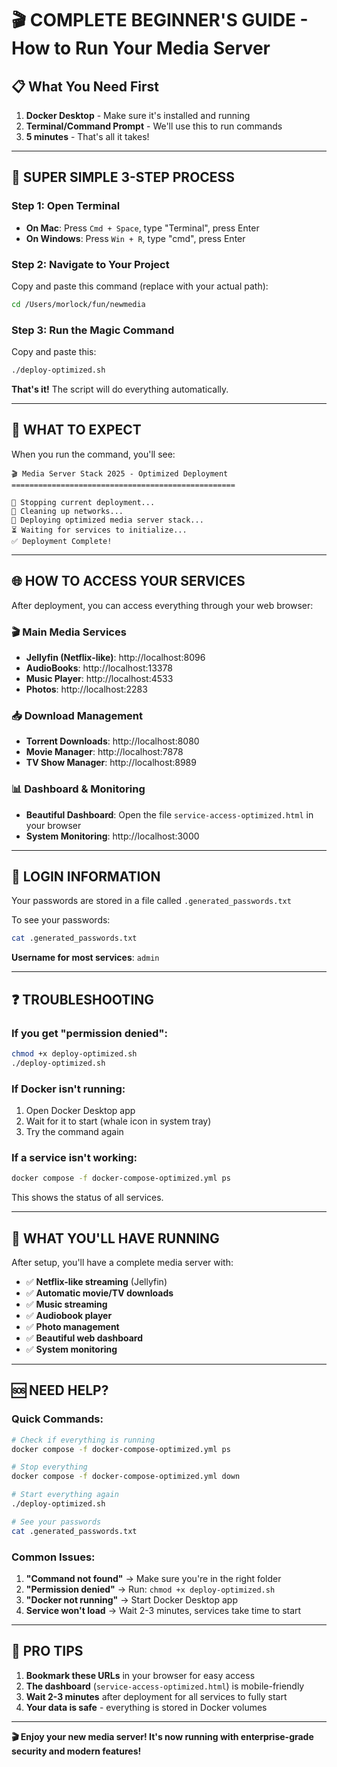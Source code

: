 # 🎬 **COMPLETE BEGINNER'S GUIDE - How to Run Your Media Server**

## **📋 What You Need First**

1. **Docker Desktop** - Make sure it's installed and running
2. **Terminal/Command Prompt** - We'll use this to run commands
3. **5 minutes** - That's all it takes!

---

## **🚀 SUPER SIMPLE 3-STEP PROCESS**

### **Step 1: Open Terminal**
- **On Mac**: Press `Cmd + Space`, type "Terminal", press Enter
- **On Windows**: Press `Win + R`, type "cmd", press Enter

### **Step 2: Navigate to Your Project**
Copy and paste this command (replace with your actual path):
```bash
cd /Users/morlock/fun/newmedia
```

### **Step 3: Run the Magic Command**
Copy and paste this:
```bash
./deploy-optimized.sh
```

**That's it!** The script will do everything automatically.

---

## **🎯 WHAT TO EXPECT**

When you run the command, you'll see:
```
🎬 Media Server Stack 2025 - Optimized Deployment
==================================================

🛑 Stopping current deployment...
🧹 Cleaning up networks...
🚀 Deploying optimized media server stack...
⏳ Waiting for services to initialize...
✅ Deployment Complete!
```

---

## **🌐 HOW TO ACCESS YOUR SERVICES**

After deployment, you can access everything through your web browser:

### **🎬 Main Media Services**
- **Jellyfin (Netflix-like)**: http://localhost:8096
- **AudioBooks**: http://localhost:13378  
- **Music Player**: http://localhost:4533
- **Photos**: http://localhost:2283

### **📥 Download Management**
- **Torrent Downloads**: http://localhost:8080
- **Movie Manager**: http://localhost:7878
- **TV Show Manager**: http://localhost:8989

### **📊 Dashboard & Monitoring**
- **Beautiful Dashboard**: Open the file `service-access-optimized.html` in your browser
- **System Monitoring**: http://localhost:3000

---

## **🔐 LOGIN INFORMATION**

Your passwords are stored in a file called `.generated_passwords.txt`

To see your passwords:
```bash
cat .generated_passwords.txt
```

**Username for most services**: `admin`

---

## **❓ TROUBLESHOOTING**

### **If you get "permission denied":**
```bash
chmod +x deploy-optimized.sh
./deploy-optimized.sh
```

### **If Docker isn't running:**
1. Open Docker Desktop app
2. Wait for it to start (whale icon in system tray)
3. Try the command again

### **If a service isn't working:**
```bash
docker compose -f docker-compose-optimized.yml ps
```
This shows the status of all services.

---

## **🎉 WHAT YOU'LL HAVE RUNNING**

After setup, you'll have a complete media server with:
- ✅ **Netflix-like streaming** (Jellyfin)
- ✅ **Automatic movie/TV downloads**
- ✅ **Music streaming**
- ✅ **Audiobook player** 
- ✅ **Photo management**
- ✅ **Beautiful web dashboard**
- ✅ **System monitoring**

---

## **🆘 NEED HELP?**

### **Quick Commands:**
```bash
# Check if everything is running
docker compose -f docker-compose-optimized.yml ps

# Stop everything
docker compose -f docker-compose-optimized.yml down

# Start everything again  
./deploy-optimized.sh

# See your passwords
cat .generated_passwords.txt
```

### **Common Issues:**
1. **"Command not found"** → Make sure you're in the right folder
2. **"Permission denied"** → Run: `chmod +x deploy-optimized.sh`
3. **"Docker not running"** → Start Docker Desktop app
4. **Service won't load** → Wait 2-3 minutes, services take time to start

---

## **📱 PRO TIPS**

1. **Bookmark these URLs** in your browser for easy access
2. **The dashboard** (`service-access-optimized.html`) is mobile-friendly
3. **Wait 2-3 minutes** after deployment for all services to fully start
4. **Your data is safe** - everything is stored in Docker volumes

---

**🎬 Enjoy your new media server! It's now running with enterprise-grade security and modern features!**